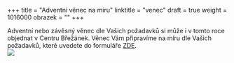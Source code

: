 +++
title = "Adventní věnec na míru"
linktitle = "venec"
draft = true
weight = 1016000
obrazek = ""
+++

Adventní nebo závěsný věnec dle Vašich požadavků si může i v tomto roce objednat v Centru Břežánek. Věnec Vám připravíme na míru dle Vašich požadavků, které uvedete do formuláře [ZDE](https://docs.google.com/forms/d/e/1FAIpQLScyn-1xMLvg9aqCccJ_FH5JSu76qHvJVVga2nhQhJg5BvGIlg/viewform).  
![](/assets/media/2019-11-27_Adventní_věnec_na_míru_CB.jpg)

